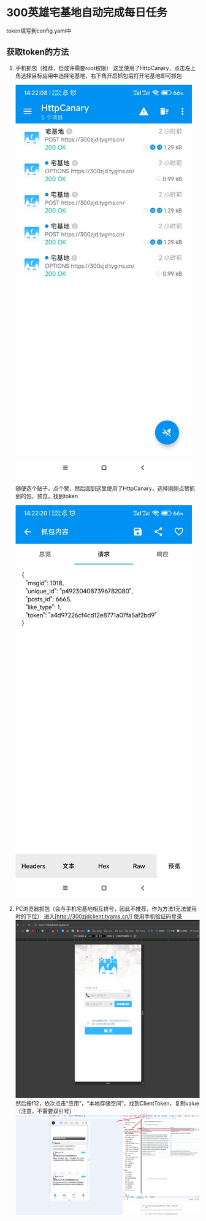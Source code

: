 # 300英雄宅基地自动完成每日任务

token填写到config.yaml中

## 获取token的方法

1. 手机抓包（推荐，但或许需要root权限）
   这里使用了HttpCanary，点击左上角选择目标应用中选择宅基地，右下角开启抓包后打开宅基地即可抓包

   ![image.png](assets/HttpCanary01.png)

   随便选个贴子，点个赞，然后回到这里使用了HttpCanary，选择刚刚点赞抓到的包，预览，找到token

   ![36ed38cb024d2c3d22b63a10248170a8_720.jpg](assets/HttpCanary02.png)
2. PC浏览器抓包（会与手机宅基地相互挤号，因此不推荐，作为方法1无法使用时的下位）
   进入[http://300zjdclient.tygms.cn/]
   使用手机验证码登录
   ![img.png](assets/img.png)
   然后按f12，依次点击“应用”，“本地存储空间”，找到ClientToken，复制value（注意，不需要双引号）
   ![img_1.png](assets/img_1.png)
